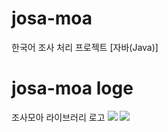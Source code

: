 # josa-moa
한국어 조사 처리 프로젝트 [자바(Java)]

# josa-moa loge
조사모아 라이브러리 로고
<img src=https://user-images.githubusercontent.com/113405581/191260453-19912840-bee8-4e9c-a948-6a7723d2bd43.jpg>
<img src=https://user-images.githubusercontent.com/113405581/191261422-63219ccd-fa14-4ee5-825a-3dc0e286a625.jpg>

